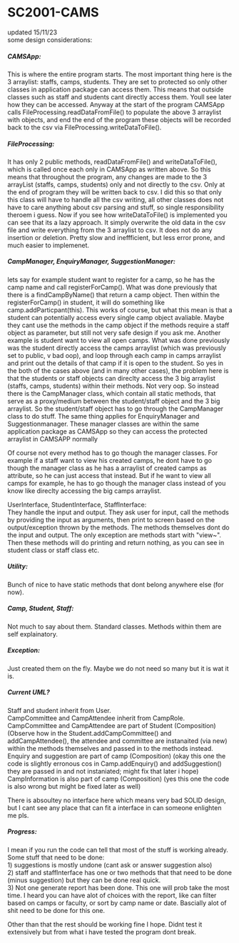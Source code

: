 # SC2001-CAMS

updated 15/11/23 <br>
some design considerations: <br>

<h5>CAMSApp:</h5>
This is where the entire program starts. The most important thing here is the 3 arraylist: staffs, camps, students. They are set to protected so only other classes in application package can access them. This means that outside classes such as staff and students cant directly access them. Youll see later how they can be accessed. Anyway at the start of the program CAMSApp calls FileProcessing.readDataFromFile() to populate the above 3 arraylist with objects, and end the end of the program these objects will be recorded back to the csv via FileProcessing.writeDataToFile().<br>

<h5>FileProcessing:</h5>
It has only 2 public methods, readDataFromFile() and writeDataToFile(), which is called once each only in CAMSApp as written above. So this means that throughout the program, any changes are made to the 3 arrayList (staffs, camps, students) only and not directly to the csv. Only at the end of program they will be written back to csv. I did this so that only this class will have to handle all the csv writing, all other classes does not have to care anything about csv parsing and stuff, so single responsibility theroem i guess. Now if you see how writeDataToFile() is implemented you can see that its a lazy approach. It simply overwrite the old data in the csv file and write everything from the 3 arraylist to csv. It does not do any insertion or deletion. Pretty slow and ineffficient, but less error prone, and much easier to implemenet.<br>

<h5>CampManager, EnquiryManager, SuggestionManager:</h5>
lets say for example student want to register for a camp, so he has the camp name and call registerForCamp(). What was done previously that there is a findCampByName() that return a camp object. Then within the registerForCamp() in student, it will do something like camp.addParticpant(this). This works of course, but what this mean is that a student can potentially access every single camp object avaliable. Maybe they cant use the methods in the camp object if the methods require a staff object as parameter, but still not very safe design if you ask me. Another example is student want to view all open camps. What was done previously was the student directly access the camps arraylist (which was previously set to public, v bad oop), and loop through each camp in camps arraylist and print out the details of that camp if it is open to the student. So yes in the both of the cases above (and in many other cases), the problem here is that the students or staff objects can direclty access the 3 big arraylist (staffs, camps, students) within their methods. Not very oop. So instead there is the CampManager class, which contain all static methods, that serve as a proxy/medium between the student/staff object and the 3 big arraylist. So the student/staff object has to go through the CampManager class to do stuff. The same thing applies for EnquiryManager and Suggestionmanager. These manager classes are within the same application package as CAMSApp so they can access the protected arraylist in CAMSAPP normally<br>

Of course not every method has to go though the manager classes. For example if a staff want to view his created camps, he dont have to go though the manager class as he has a arraylist of created camps as attribute, so he can just access that instead. But if he want to view all camps for example, he has to go though the manager class instead of you know like direclty accessing the big camps arraylist.<br>

UserInterface, StudentInterface, StaffInterface:<br>
They handle the input and output. They ask user for input, call the methods by providing the input as arguments, then print to screen based on the output/exception thrown by the methods. The methods themselves dont do the input and output. The only exception are methods start with "view~". Then these methods will do printing and return nothing, as you can see in student class or staff class etc.<br>

<h5>Utility:</h5>
Bunch of nice to have static methods that dont belong anywhere else (for now).<br>

<h5>Camp, Student, Staff:</h5>
Not much to say about them. Standard classes. Methods within them are self explainatory.<br>

<h5>Exception:</h5>
Just created them on the fly. Maybe we do not need so many but it is wat it is.<br>

<h5>Current UML?</h5>
Staff and student inherit from User.<br>
CampCommittee and CampAttendee inherit from CampRole.<br>
CampCommittee and CampAttendee are part of Student (Composition) (Observe how in the Student.addCampCommittee() and addCampAttendee(), the attendee and committee are instanaited (via new) within the methods themselves and passed in to the methods instead.<br>
Enquiry and suggestion are part of camp (Composition) (okay this one the code is slightly erronous cos in Camp.addEnquiry() and addSuggestion() they are passed in and not instaniated; might fix that later i hope)<br>
CampInformation is also part of camp (Composition) (yes this one the code is also wrong but might be fixed later as well)<br>

There is absoultey no interface here which means very bad SOLID design, but I cant see any place that can fit a interface in can someone enlighten me pls.<br>

<h5>Progress:</h5>
I mean if you run the code can tell that most of the stuff is working already. Some stuff that need to be done:<br>
1) suggestions is mostly undone (cant ask or answer suggestion also)<br>
2) staff and staffInterface has one or two methods that that need to be done (minus suggestion) but they can be done real quick.<br>
3) Not one generate report has been done. This one will prob take the most time. I heard you can have alot of choices with the report, like can filter based on camps or faculty, or sort by camp name or date. Bascially alot of shit need to be done for this one.<br>

Other than that the rest should be working fine I hope. Didnt test it extensively but from what i have tested the program dont break.<br>


